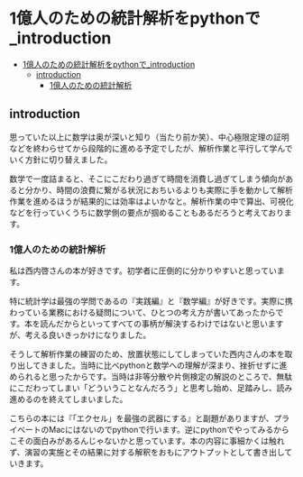 # 1億人のための統計解析をpythonで_introduction

- [1億人のための統計解析をpythonで_introduction](#1億人のための統計解析をpythonで_introduction)
  - [introduction](#introduction)
    - [1億人のための統計解析](#1億人のための統計解析)

## introduction

思っていた以上に数学は奥が深いと知り（当たり前か笑）、中心極限定理の証明などを終わらせてから段階的に進める予定でしたが、解析作業と平行して学んでいく方針に切り替えました。

数学で一度詰まると、そこにこだわり過ぎて時間を消費し過ぎてしまう傾向があると分かり、時間の浪費に繋がる状況におちいるよりも実際に手を動かして解析作業を進めるほうが結果的には効率はよいかなと。解析作業の中で算出、可視化などを行っていくうちに数学側の要点が掴めることもあるだろうと考えております。

### 1億人のための統計解析

私は西内啓さんの本が好きです。初学者に圧倒的に分かりやすいと思っています。

特に統計学は最強の学問であるの『実践編』と『数学編』が好きです。実際に携わっている業務における疑問について、ひとつの考え方が書いてあったからです。本を読んだからといってすべての事柄が解決するわけではないと思いますが、考える良いきっかけになりました。

そうして解析作業の練習のため、放置状態にしてしまっていた西内さんの本を取り出してきました。当時に比べpythonと数学への理解が深まり、挫折せずに進められると思ったからです。当時は非等分散や片側検定の解説のところで、無駄にこだわってしまい「どういうことなんだろう」と思考し始め、足踏みし、読み進めるのを終えてしまいました。

こちらの本には『「エクセル」を最強の武器にする』と副題がありますが、プライベートのMacにはないのでpythonで行います。逆にpythonでやってみるからこその面白みがあるんじゃないかと思っています。本の内容に事細かくは触れず、演習の実施とその結果に対する解釈をおもにアウトプットとして書き出していきます。


